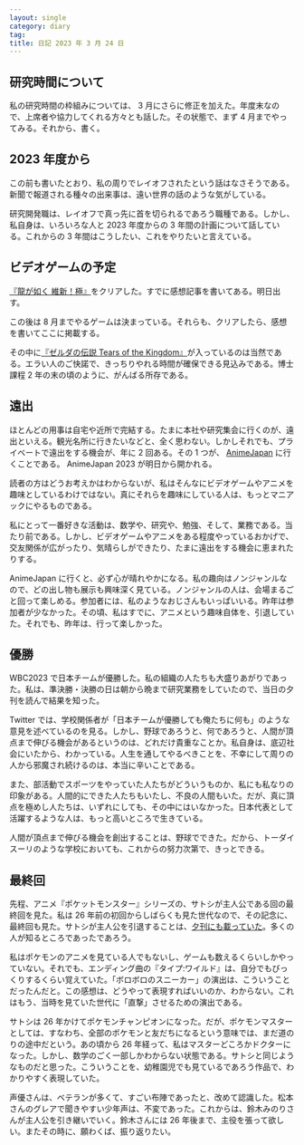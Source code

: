 ```yaml
---
layout: single
category: diary
tag:
title: 日記 2023 年 3 月 24 日
---
```


## 研究時間について

私の研究時間の枠組みについては、 3 月にさらに修正を加えた。年度末なので、上席者や協力してくれる方々とも話した。その状態で、まず 4 月までやってみる。それから、書く。

## 2023 年度から

この前も書いたとおり、私の周りでレイオフされたという話はなさそうである。新聞で報道される種々の出来事は、遠い世界の話のような気がしている。

研究開発職は、レイオフで真っ先に首を切られるであろう職種である。しかし、私自身は、いろいろな人と 2023 年度からの 3 年間の計画について話している。これからの 3 年間はこうしたい、これをやりたいと言えている。

## ビデオゲームの予定

[『龍が如く 維新！極』](https://ryu-ga-gotoku.com/Ishin_kiwami/)をクリアした。すでに感想記事を書いてある。明日出す。

この後は 8 月までやるゲームは決まっている。それらも、クリアしたら、感想を書いてここに掲載する。

その中に[『ゼルダの伝説 Tears of the Kingdom』](https://www.nintendo.co.jp/zelda/totk/index.html)が入っているのは当然である。エラい人のご快諾で、きっちりやれる時間が確保できる見込みである。博士課程 2 年の末の頃のように、がんばる所存である。

## 遠出

ほとんどの用事は自宅や近所で完結する。たまに本社や研究集会に行くのが、遠出といえる。観光名所に行きたいなどと、全く思わない。しかしそれでも、プライベートで遠出をする機会が、年に 2 回ある。その 1 つが、 [AnimeJapan](https://www.anime-japan.jp) に行くことである。 AnimeJapan 2023 が明日から開かれる。

読者の方はどうお考えかはわからないが、私はそんなにビデオゲームやアニメを趣味としているわけではない。真にそれらを趣味にしている人は、もっとマニアックにやるものである。

私にとって一番好きな活動は、数学や、研究や、勉強、そして、業務である。当たり前である。しかし、ビデオゲームやアニメをある程度やっているおかげで、交友関係が広がったり、気晴らしができたり、たまに遠出をする機会に恵まれたりする。

AnimeJapan に行くと、必ず心が晴れやかになる。私の趣向はノンジャンルなので、どの出し物も展示も興味深く見ている。ノンジャンルの人は、会場まるごと回って楽しめる。参加者には、私のようなおじさんもいっぱいいる。昨年は参加者が少なかった。その頃、私はすでに、アニメという趣味自体を、引退していた。それでも、昨年は、行って楽しかった。

## 優勝

WBC2023 で日本チームが優勝した。私の組織の人たちも大盛りあがりであった。私は、準決勝・決勝の日は朝から晩まで研究業務をしていたので、当日の夕刊を読んで結果を知った。

Twitter では、学校関係者が「日本チームが優勝しても俺たちに何も」のような意見を述べているのを見る。しかし、野球であろうと、何であろうと、人間が頂点まで伸びる機会があるというのは、どれだけ貴重なことか。私自身は、底辺社会にいたから、わかっている。人生を通してやるべきことを、不幸にして周りの人から邪魔され続けるのは、本当に辛いことである。

また、部活動でスポーツをやっていた人たちがどういうものか、私にも私なりの印象がある。人間的にできた人たちもいたし、不良の人間もいた。だが、真に頂点を極めし人たちは、いずれにしても、その中にはいなかった。日本代表として活躍するような人は、もっと高いところで生きている。

人間が頂点まで伸びる機会を創出することは、野球でできた。だから、トーダイスーリのような学校においても、これからの努力次第で、きっとできる。

## 最終回

先程、アニメ『ポケットモンスター』シリーズの、サトシが主人公である回の最終回を見た。私は 26 年前の初回からしばらくも見た世代なので、その記念に、最終回も見た。サトシが主人公を引退することは、[夕刊にも載っていた](https://www.nikkei.com/article/DGXZQOUD100ZJ0Q3A310C2000000/)。多くの人が知るところであったであろう。

私はポケモンのアニメを見ている人でもないし、ゲームも数えるくらいしかやっていない。それでも、エンディング曲の『タイプ:ワイルド』は、自分でもびっくりするくらい覚えていた。「ボロボロのスニーカー」の演出は、こういうことだったんだと。この感想は、どうやって表現すればいいのか、わからない。これはもう、当時を見ていた世代に「直撃」させるための演出である。

サトシは 26 年かけてポケモンチャンピオンになった。だが、ポケモンマスターとしては、すなわち、全部のポケモンと友だちになるという意味では、まだ道のりの途中だという。あの頃から 26 年経って、私はマスターどころかドクターになった。しかし、数学のごく一部しかわからない状態である。サトシと同じようなものだと思った。こういうことを、幼稚園児でも見ているであろう作品で、わかりやすく表現していた。

声優さんは、ベテランが多くて、すごい布陣であったと、改めて認識した。松本さんのグレアで聞きやすい少年声は、不変であった。これからは、鈴木みのりさんが主人公を引き継いでいく。鈴木さんには 26 年後まで、主役を張って欲しい。またその時に、願わくば、振り返りたい。

